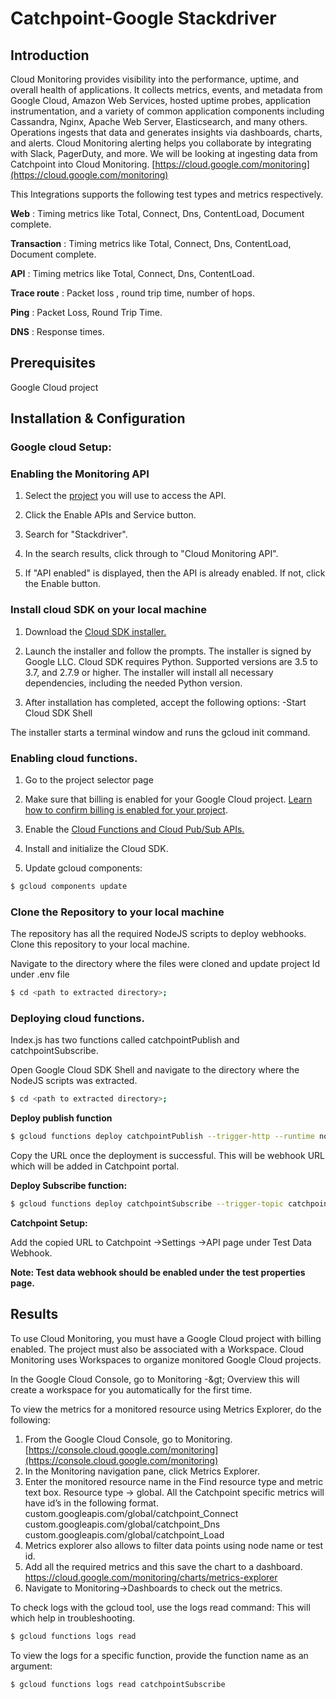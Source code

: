
# Catchpoint-Google Stackdriver

## Introduction

Cloud Monitoring provides visibility into the performance, uptime, and overall health of applications. It collects metrics, events, and metadata from Google Cloud, Amazon Web Services, hosted uptime probes, application instrumentation, and a variety of common application components including Cassandra, Nginx, Apache Web Server, Elasticsearch, and many others. Operations ingests that data and generates insights via dashboards, charts, and alerts. Cloud Monitoring alerting helps you collaborate by integrating with Slack, PagerDuty, and more.
We will be looking at ingesting data from Catchpoint into Cloud Monitoring.
[https://cloud.google.com/monitoring](https://cloud.google.com/monitoring)

This Integrations supports the following test types and metrics respectively.

**Web**  : Timing metrics like Total, Connect, Dns, ContentLoad, Document complete.

**Transaction** : Timing metrics like Total, Connect, Dns, ContentLoad, Document complete.

**API** : Timing metrics like Total, Connect, Dns, ContentLoad.

**Trace route** :  Packet loss , round trip time, number of hops.

**Ping** :  Packet Loss, Round Trip Time.

**DNS** :  Response times.

##  Prerequisites

Google Cloud project 

## Installation &amp; Configuration

### Google cloud Setup:
 ### Enabling the Monitoring API
 
1. Select the [project](https://console.cloud.google.com/apis/dashboard) you will use to access the API.

2.  Click the Enable APIs and Service button.

3. Search for &quot;Stackdriver&quot;.

4. In the search results, click through to &quot;Cloud Monitoring API&quot;.

5. If &quot;API enabled&quot; is displayed, then the API is already enabled. If not, click the Enable button.

### Install cloud SDK on your local machine

1. Download the [Cloud SDK installer.](https://dl.google.com/dl/cloudsdk/channels/rapid/GoogleCloudSDKInstaller.exe)

2. Launch the installer and follow the prompts. The installer is signed by Google LLC. Cloud SDK requires Python. Supported versions are 3.5 to 3.7, and 2.7.9 or higher. The installer will install all necessary dependencies, including the needed Python version.

3. After installation has completed, accept the following options:
     -Start Cloud SDK Shell

The installer starts a terminal window and runs the gcloud init command.

### Enabling cloud functions.

1. Go to the project selector page

2. Make sure that billing is enabled for your Google Cloud project.   [Learn how to confirm billing is enabled for your project](https://cloud.google.com/billing/docs/how-to/modify-project).

3. Enable the [Cloud Functions and Cloud Pub/Sub APIs.](https://console.cloud.google.com/flows/enableapi?apiid=cloudfunctions,pubsub&redirect=https://cloud.google.com/functions/docs/tutorials/pubsub)

4. Install and initialize the Cloud SDK.

5. Update gcloud components:
 ```bash
$ gcloud components update
```
### Clone the Repository to your local machine

The repository has all the required NodeJS scripts to deploy webhooks.
Clone this repository to your local machine.

Navigate to the directory where the files were cloned and update project Id under .env file

   ```bash
$ cd <path to extracted directory>;
```
### Deploying cloud functions.


Index.js has two functions called catchpointPublish and catchpointSubscribe.

Open Google Cloud SDK Shell and navigate to the directory where the NodeJS scripts was extracted.

 ```bash
$ cd <path to extracted directory>;
```
  
**Deploy publish function**
  
 ```bash
$ gcloud functions deploy catchpointPublish --trigger-http --runtime nodejs10 --timeout=180 --trigger-http --allow-unauthenticated
```
Copy the URL once the deployment is successful. This will be webhook URL which will be added in Catchpoint portal.

**Deploy Subscribe function:**

 ```bash
$ gcloud functions deploy catchpointSubscribe --trigger-topic catchpoint-webhook --timeout=180 --runtime nodejs10 --allow-unauthenticated
  ```

**Catchpoint Setup:**

Add the copied URL to Catchpoint ->Settings ->API page under Test Data Webhook.

**Note: Test data webhook should be enabled under the test properties page.**

## Results

To use Cloud Monitoring, you must have a Google Cloud project with billing enabled. The project must also be associated with a Workspace. Cloud Monitoring uses Workspaces to organize monitored Google Cloud projects.

In the Google Cloud Console, go to Monitoring -\&gt; Overview this will create a workspace for you automatically for the first time.

  
To view the metrics for a monitored resource using Metrics Explorer, do the following:

 1. From the Google Cloud Console, go to Monitoring. [https://console.cloud.google.com/monitoring](https://console.cloud.google.com/monitoring)
 2. In the Monitoring navigation pane, click Metrics Explorer.
 3. Enter the monitored resource name in the Find resource type and metric text box.
Resource type -> global. 
All the Catchpoint specific metrics will have id’s in the following format. custom.googleapis.com/global/catchpoint_Connect
custom.googleapis.com/global/catchpoint_Dns
custom.googleapis.com/global/catchpoint_Load
 4. Metrics explorer also allows to filter data points using node name or test id.
 5. Add all the required metrics and this save the chart to a dashboard.
[https://cloud.google.com/monitoring/charts/metrics-explorer
](https://cloud.google.com/monitoring/charts/metrics-explorer
)
 6. Navigate to Monitoring->Dashboards to check out the metrics.


To check logs with the gcloud tool, use the logs read command:
This will which help in troubleshooting.
 ```bash
$ gcloud functions logs read
````

To view the logs for a specific function, provide the function name as an argument:

 ```bash
$ gcloud functions logs read catchpointSubscribe
````
